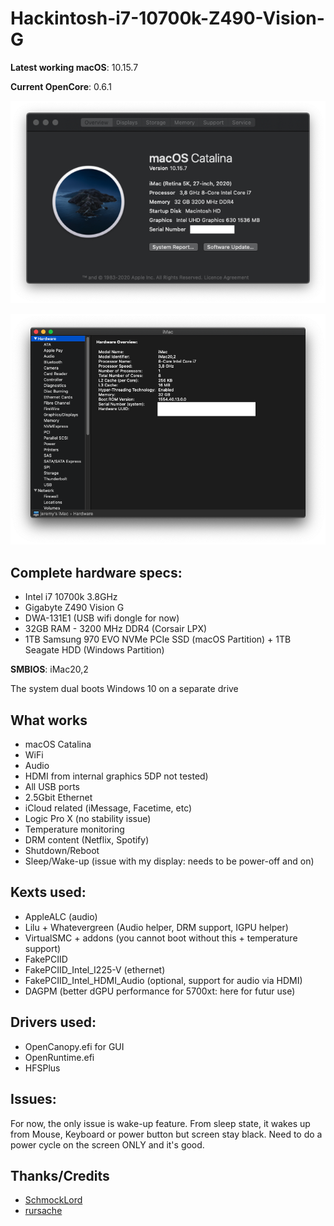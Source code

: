 # Hackintosh-i7-10700k-Z490-Vision-G

**Latest working macOS**: 10.15.7

**Current OpenCore**: 0.6.1

![About this mac](screenshot/mac-info.png)

![HW overview](screenshot/hw-over.png)

## Complete hardware specs:
- Intel i7 10700k 3.8GHz
- Gigabyte Z490 Vision G
- DWA-131E1 (USB wifi dongle for now)
- 32GB RAM - 3200 MHz DDR4 (Corsair LPX)
- 1TB Samsung 970 EVO NVMe PCIe SSD (macOS Partition) + 1TB Seagate HDD (Windows Partition)

**SMBIOS**: iMac20,2

The system dual boots Windows 10 on a separate drive

## What works
- macOS Catalina
- WiFi
- Audio
- HDMI from internal graphics 5DP not tested)
- All USB ports
- 2.5Gbit Ethernet
- iCloud related (iMessage, Facetime, etc)
- Logic Pro X (no stability issue)
- Temperature monitoring
- DRM content (Netflix, Spotify)
- Shutdown/Reboot
- Sleep/Wake-up (issue with my display: needs to be power-off and on)

## Kexts used:
- AppleALC (audio)
- Lilu + Whatevergreen (Audio helper, DRM support, IGPU helper)
- VirtualSMC + addons (you cannot boot without this + temperature support)
- FakePCIID
- FakePCIID_Intel_I225-V (ethernet)
- FakePCIID_Intel_HDMI_Audio (optional, support for audio via HDMI)
- DAGPM (better dGPU performance for 5700xt: here for futur use)

## Drivers used:
- OpenCanopy.efi for GUI
- OpenRuntime.efi
- HFSPlus

## Issues:

For now, the only issue is wake-up feature. From sleep state, it wakes up from Mouse, Keyboard or power button but screen stay black. 
Need to do a power cycle on the screen ONLY and it's good.


## Thanks/Credits
- [SchmockLord](https://github.com/SchmockLord/Hackintosh-Intel-i9-10900k-Gigabyte-Z490-Vision-D)
- [rursache](https://github.com/rursache/Hackintosh-i9-10900k-Z490-Vision-G)
